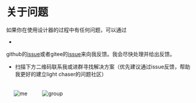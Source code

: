 # 关于问题

如果你在使用设计器的过程中有任何问题，可以通过

-
github的[issue](https://github.com/xiaopujun/light-chaser/issues)或者gitee的[issue](https://gitee.com/xiaopujun/light-chaser/issues)来向我反馈。我会尽快处理并给出反馈。

- 扫描下方二维码联系我或进群寻找解决方案（优先建议通过issue反馈，帮助我更好的建立light chaser的问题社区）

<div style="display: flex">
    <div style="padding: 20px"><img alt="me" src="https://picdl.sunbangyan.cn/2023/11/05/a7ccc0b5df28f551527b25ff792dead7.jpg"></div>
    <div style="padding: 20px"><img alt="group" src="https://picdl.sunbangyan.cn/2023/11/13/7951001ae8a8063c53918e6d3e1d69cd.jpg"></div>
</div>